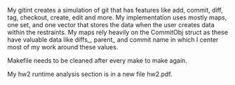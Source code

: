My gitint creates a simulation of git that has features like add, commit, diff, tag, checkout, create, edit and more. My implementation uses mostly maps, one set, and one vector that stores the data when the user creates data within the restraints. My maps rely heavily on the CommitObj struct as these have valuable data like diffs_, parent_ and commit name in which I center most of my work around these values. 

Makefile needs to be cleaned after every make to make again.

My hw2 runtime analysis section is in a new file hw2.pdf.